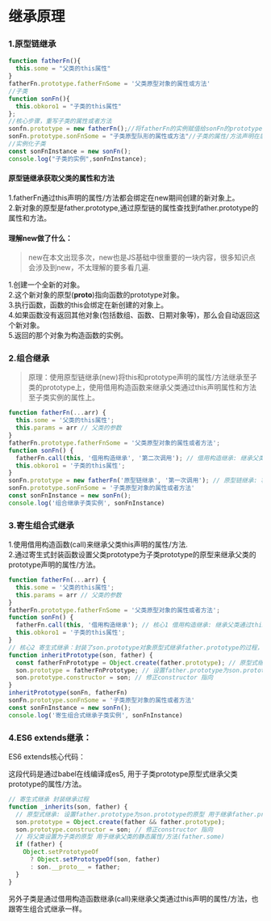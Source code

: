 # 继承原理
### 1.原型链继承
```js
function fatherFn(){
  this.some = "父类的this属性"
}
fatherFn.prototype.fatherFnSome = '父类原型对象的属性或方法'
//子类
function sonFn(){
  this.obkoro1 = "子类的this属性"
};
//核心步骤，重写子类的属性或者方法
sonfn.prototype = new fatherFn();//将fatherFn的实例赋值给sonFn的prototype
sonFn.prototype.sonFnSome = "子类原型队形的属性或方法"//子类的属性/方法声明在后面，避免被覆盖
//实例化子类
const sonFnInstance = new sonFn();
console.log("子类的实例",sonFnInstance);
```
#### 原型链继承获取父类的属性和方法
1.fatherFn通过this声明的属性/方法都会绑定在new期间创建的新对象上。  
2.新对象的原型是father.prototype,通过原型链的属性查找到father.prototype的属性和方法。  
#### 理解new做了什么：
> new在本文出现多次，new也是JS基础中很重要的一块内容，很多知识点会涉及到new，不太理解的要多看几遍.


1.创建一个全新的对象。  
2.这个新对象的原型(__proto__)指向函数的prototype对象。  
3.执行函数，函数的this会绑定在新创建的对象上。  
4.如果函数没有返回其他对象(包括数组、函数、日期对象等)，那么会自动返回这个新对象。  
5.返回的那个对象为构造函数的实例。
### 2.组合继承
> 原理：使用原型链继承(new)将this和prototype声明的属性/方法继承至子类的prototype上，使用借用构造函数来继承父类通过this声明属性和方法至子类实例的属性上。   

```js
function fatherFn(...arr) {
  this.some = '父类的this属性';
  this.params = arr // 父类的参数
}
fatherFn.prototype.fatherFnSome = '父类原型对象的属性或者方法';
function sonFn() {
  fatherFn.call(this, '借用构造继承', '第二次调用'); // 借用构造继承: 继承父类通过this声明属性和方法至子类实例的属性上
  this.obkoro1 = '子类的this属性';
}
sonFn.prototype = new fatherFn('原型链继承', '第一次调用'); // 原型链继承: 将`this`和`prototype`声明的属性/方法继承至子类的`prototype`上
sonFn.prototype.sonFnSome = '子类原型对象的属性或者方法'
const sonFnInstance = new sonFn();
console.log('组合继承子类实例', sonFnInstance)
```
### 3.寄生组合式继承

1.使用借用构造函数(call)来继承父类this声明的属性/方法.    
2.通过寄生式封装函数设置父类prototype为子类prototype的原型来继承父类的prototype声明的属性/方法。

```js
function fatherFn(...arr) {
  this.some = '父类的this属性';
  this.params = arr // 父类的参数
}
fatherFn.prototype.fatherFnSome = '父类原型对象的属性或者方法';
function sonFn() {
  fatherFn.call(this, '借用构造继承'); // 核心1 借用构造继承: 继承父类通过this声明属性和方法至子类实例的属性上
  this.obkoro1 = '子类的this属性';
}
// 核心2 寄生式继承：封装了son.prototype对象原型式继承father.prototype的过程，并且增强了传入的对象。
function inheritPrototype(son, father) {
  const fatherFnPrototype = Object.create(father.prototype); // 原型式继承：浅拷贝father.prototype对象 father.prototype为新对象的原型
  son.prototype = fatherFnPrototype; // 设置father.prototype为son.prototype的原型
  son.prototype.constructor = son; // 修正constructor 指向
}
inheritPrototype(sonFn, fatherFn)
sonFn.prototype.sonFnSome = '子类原型对象的属性或者方法'
const sonFnInstance = new sonFn();
console.log('寄生组合式继承子类实例', sonFnInstance)
```

### 4.ES6 extends继承：
ES6 extends核心代码：

这段代码是通过babel在线编译成es5, 用于子类prototype原型式继承父类prototype的属性/方法。  
```js
// 寄生式继承 封装继承过程
function _inherits(son, father) {
  // 原型式继承: 设置father.prototype为son.prototype的原型 用于继承father.prototype的属性/方法
  son.prototype = Object.create(father && father.prototype);
  son.prototype.constructor = son; // 修正constructor 指向
  // 将父类设置为子类的原型 用于继承父类的静态属性/方法(father.some)
  if (father) {
    Object.setPrototypeOf
      ? Object.setPrototypeOf(son, father)
      : son.__proto__ = father;
  }
}
```
另外子类是通过借用构造函数继承(call)来继承父类通过this声明的属性/方法，也跟寄生组合式继承一样。  

